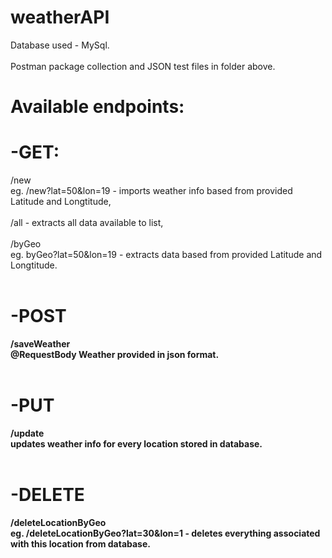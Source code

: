 # weatherAPI
Database used - MySql.<br><br>
Postman package collection and JSON test files in folder above.


# Available endpoints:

# <b>-GET:</b><br>
/new<br> eg. /new?lat=50&lon=19 - imports weather info based from provided Latitude and Longtitude,<br><br>
/all - extracts all data available to list,<br><br>
/byGeo<br> eg. byGeo?lat=50&lon=19 - extracts data based from provided Latitude and Longtitude.<br><br>
# <b>-POST<br>
/saveWeather<br>  @RequestBody Weather provided in json format.<br><br>
# <b>-PUT</b><br>
/update<br> updates weather info for every location stored in database.<br><br>
# <b>-DELETE</b><br>
/deleteLocationByGeo<br> eg. /deleteLocationByGeo?lat=30&lon=1 - deletes everything associated with this location from database.<br>
